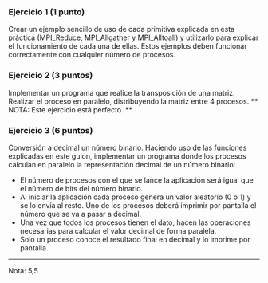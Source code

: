 ### Ejercicio 1 (1 punto)
Crear un ejemplo sencillo de uso de cada primitiva explicada en esta práctica (MPI_Reduce, MPI_Allgather y MPI_Alltoall) y utilizarlo para explicar el funcionamiento de cada una de ellas. Estos ejemplos deben funcionar correctamente con cualquier número de procesos.

### Ejercicio 2 (3 puntos) 
Implementar un programa que realice la transposición de una matriz.
Realizar el proceso en paralelo, distribuyendo la matriz entre 4 procesos.
** NOTA: Este ejercicio está perfecto. **

### Ejercicio 3 (6 puntos)
Conversión a decimal un número binario.
Haciendo uso de las funciones explicadas en este guion, implementar un programa donde los procesos calculan en paralelo la representación decimal de un número binario:
* El número de procesos con el que se lance la aplicación será igual que el número de bits del número binario.
* Al iniciar la aplicación cada proceso genera un valor aleatorio (0 o 1) y se lo envía al resto. Uno de los procesos deberá imprimir por pantalla el número que se va a pasar a decimal.
* Una vez que todos los procesos tienen el dato, hacen las operaciones necesarias para calcular el valor decimal de forma paralela.
* Solo un proceso conoce el resultado final en decimal y lo imprime por pantalla.
------------------------------
Nota: 5,5
